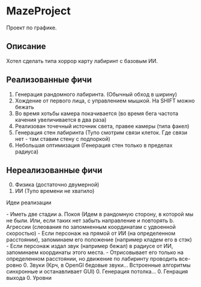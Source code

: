 # MazeProject
Проект по графике.

## Описание
Хотел сделать типа хоррор карту лабиринт с базовым ИИ.

## Реализованные фичи
1. Генерация рандомного лабиринта. (Обычный обход в ширину)
2. Хождение от первого лица, с управлением мышкой. На SHIFT можно бежать
3. Во время хотьбы камера покачивается (во время бега частота качения увеличивается в два раза)
4. Реализован точечный источник света, правее камеры (типа факел)
5. Генерация стен лабиринта (Тупо смотрим связи клеток. Где связи нет - там ставим стену с подпоркой)
6. Небольшая оптимизация (Генерация стен только в пределах радиуса)

## Нереализованные фичи
0. Физика (достаточно двумерной)
0. ИИ (Тупо времени не хватило)
  <p>Идеи реализации</p>
  - Иметь две стадии 
    a. Покоя (Идем в рандомную сторону, в которой мы не были. Или, если таких нет забыть направление и повторять
    b. Агрессии (слеования по запомненным координатам с удвоенной скоростью)
      - Если персонаж на прямой от ИИ (на определенном расстоянии), запоминаем его положение (например кладем его в стэк)
      - Если персонаж издал звук (например бежал) в радиусе от ИИ, запоминаем координаты этого места.
  - Отрисовывает его только на определенном расстоянии, но движение по лабиринту проводить все-ровно
0. Звуки (Крч, в OpenGl бедовые звуки... Встроенные алгоритмы синхронные и останавливает GUI)
0. Генерация потолка...
0. Генрация выхода
0. Уровни
